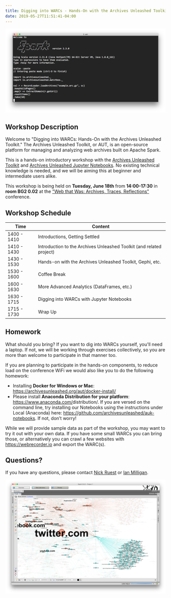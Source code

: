 ```yaml
---
title: Digging into WARCs - Hands-On with the Archives Unleashed Toolkit
date: 2019-05-27T11:51:41-04:00
---
```


![AUK Notebook screenshot](/images/prompt.png)

## Workshop Description

Welcome to "Digging into WARCs: Hands-On with the Archives Unleashed Toolkit." The Archives Unleashed Toolkit, or AUT, is an open-source platform for managing and analyzing web archives built on Apache Spark. 

This is a hands-on introductory workshop with the [Archives Unleashed Toolkit](/aut) and [Archives Unleashed Jupyter Notebooks](/notebooks). No existing technical knowledge is needed, and we will be aiming this at beginner and intermediate users alike. 

This workshop is being held on **Tuesday, June 18th** from **14:00-17:30** in **room BG2 0.02** at the ["Web that Was: Archives, Traces, Reflections"](http://thewebthatwas.net) conference.

## Workshop Schedule

|  Time       | Content                                                              |
|-------------|----------------------------------------------------------------------|
| 1400 - 1410 | Introductions, Getting Settled                                       |
| 1410 - 1430 | Introduction to the Archives Unleashed Toolkit (and related project) |
| 1430 - 1530 | Hands-on with the Archives Unleashed Toolkit, Gephi, etc.            |
| 1530 - 1600 | Coffee Break                                                         |
| 1600 - 1630 | More Advanced Analytics (DataFrames, etc.)                           |
| 1630 - 1715 | Digging into WARCs with Jupyter Notebooks                            |
| 1715 - 1730 | Wrap Up                                                              |

## Homework

What should you bring? If you want to dig into WARCs yourself, you'll need a laptop. If not, we will be working through exercises collectively, so you are more than welcome to participate in that manner too. 

If you are planning to participate in the hands-on components, to reduce load on the conference WiFi we would also like you to do the following homework:

* Installing **Docker for Windows or Mac**: <https://archivesunleashed.org/aut/docker-install/>
* Please install **Anaconda Distribution for your platform**: <https://www.anaconda.com/>distribution/. If you are versed on the command line, try installing our Notebooks using the instructions under Local (Anaconda) here: <https://github.com/archivesunleashed/auk-notebooks>. If not, don’t worry! 

While we will provide sample data as part of the workshop, you may want to try it out with your own data. If you have some small WARCs you can bring those, or alternatively you can crawl a few websites with <https://webrecorder.io> and export the WARC(s). 

## Questions?

If you have any questions, please contact [Nick Ruest](mailto:nick@archivesunleashed.org) or [Ian Milligan](mailto:i2milligan@uwaterloo.ca).

![AUK Notebook screenshot](/images/gephi.png)